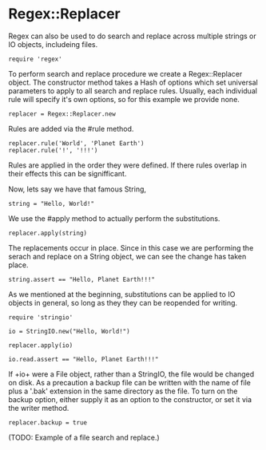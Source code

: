 # Regex::Replacer

Regex can also be used to do search and replace across multiple
strings or IO objects, includeing files.

    require 'regex'

To perform search and replace procedure we create a Regex::Replacer object.
The constructor method takes a Hash of options which set universal parameters
to apply to all search and replace rules. Usually, each individual rule
will specify it's own options, so for this example we provide none.

    replacer = Regex::Replacer.new

Rules are added via the #rule method.

    replacer.rule('World', 'Planet Earth')
    replacer.rule('!', '!!!')

Rules are applied in the order they were defined. If there rules overlap
in their effects this can be signifficant.

Now, lets say we have that famous String,

    string = "Hello, World!"

We use the #apply method to actually perform the substitutions.

    replacer.apply(string)

The replacements occur in place. Since in this case we are performing
the serach and replace on a String object, we can see the change 
has taken place.

    string.assert == "Hello, Planet Earth!!!"

As we mentioned at the beginning, substitutions can be applied to IO
objects in general, so long as they they can be reopended for writing.

    require 'stringio'

    io = StringIO.new("Hello, World!")

    replacer.apply(io)

    io.read.assert == "Hello, Planet Earth!!!"

If +io+ were a File object, rather than a StringIO, the file would
be changed on disk. As a precaution a backup file can be written 
with the name of file plus a '.bak' extension in the same directory as
the file. To turn on the backup option, either supply it as an option
to the constructor, or set it via the writer method.

    replacer.backup = true

(TODO: Example of a file search and replace.)

